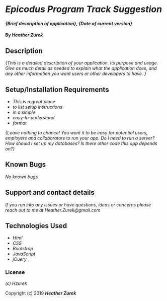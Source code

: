 # _Epicodus Program Track Suggestion_

#### _{Brief description of application}, {Date of current version}_

#### By _Heather Zurek_

## Description

_{This is a detailed description of your application. Its purpose and usage.  Give as much detail as needed to explain what the application does, and any other information you want users or other developers to have. }_

## Setup/Installation Requirements

* _This is a great place_
* _to list setup instructions_
* _in a simple_
* _easy-to-understand_
* _format_

_{Leave nothing to chance! You want it to be easy for potential users, employers and collaborators to run your app. Do I need to run a server? How should I set up my databases? Is there other code this app depends on?}_

## Known Bugs

_No known bugs_

## Support and contact details

_If you run into any issues or have questions, ideas or concerns please reach out to me at Heather.Zurek@gmail.com_

## Technologies Used

* _Html_
* _CSS_
* _Bootstrap_
* _JavaScript_
* _jQuery__

### License

*(c) Hzurek*

Copyright (c) 2019 **_Heather Zurek_**
